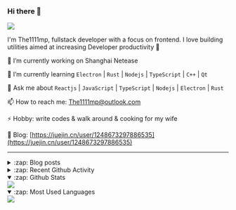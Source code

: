### Hi there 👋

![](https://komarev.com/ghpvc/?username=1111mp&color=green)

I'm The1111mp, fullstack developer with a focus on frontend. I love building utilities aimed at increasing Developer productivity 🙌

🔭 I’m currently working on Shanghai Netease

🌱 I’m currently learning `Electron` | `Rust` | `Nodejs` | `TypeScript` | `C++` | `Qt`

💬 Ask me about `Reactjs` | `JavaScript` | `TypeScript` | `Nodejs` | `Electron` | `Rust`

📫 How to reach me: <a href="mailto:The1111mp@outlook.com">The1111mp@outlook.com</a>

⚡ Hobby: write codes & walk around & cooking for my wife

📖 Blog: [https://juejin.cn/user/1248673297886535](https://juejin.cn/user/1248673297886535)

***

<details>
  <summary>:zap: Blog posts</summary>

  - [这里有从零开始构建现代化前端UI组件库所需要的一切](https://juejin.cn/post/7324011329883045915)
  - [使用 nvm-desktop 轻松安装和管理多个 node 版本](https://juejin.cn/post/7267791228872179727)
  - [Electron 中集成 SQLite3 数据库的最佳实践](https://juejin.cn/post/7202807471881306172)
  - [从0开发IM，单聊群聊在线离线消息以及消息的已读未读功能](https://juejin.cn/post/7202583557751865401)
  - [Electron（网页）中实现接近微信消息发送体验的消息输入框及界面](https://juejin.cn/post/7252505446396575781)
  - [Qt中基于QWebEngineView和QWebChannel实现与web的交互](https://juejin.cn/post/7238423148555501629)
</details>

<details>
  <summary>:zap: Recent Github Activity</summary>

  <!--START_SECTION:activity-->
1. 🗣 Commented on [#109](https://github.com/1111mp/nvm-desktop/issues/109#issuecomment-2322913738) in [1111mp/nvm-desktop](https://github.com/1111mp/nvm-desktop)
2. 🗣 Commented on [#86](https://github.com/1111mp/nvm-desktop/issues/86#issuecomment-2322856169) in [1111mp/nvm-desktop](https://github.com/1111mp/nvm-desktop)
3. 🔒 Closed issue [#108](https://github.com/1111mp/nvm-desktop/issues/108) in [1111mp/nvm-desktop](https://github.com/1111mp/nvm-desktop)
4. 🗣 Commented on [#108](https://github.com/1111mp/nvm-desktop/issues/108#issuecomment-2322855683) in [1111mp/nvm-desktop](https://github.com/1111mp/nvm-desktop)
5. 🗣 Commented on [#104](https://github.com/1111mp/nvm-desktop/issues/104#issuecomment-2322855402) in [1111mp/nvm-desktop](https://github.com/1111mp/nvm-desktop)
6. 🔒 Closed issue [#104](https://github.com/1111mp/nvm-desktop/issues/104) in [1111mp/nvm-desktop](https://github.com/1111mp/nvm-desktop)
7. 🚀 Published release [v3.4.0](https://github.com/1111mp/nvm-desktop/releases/tag/3.4.0) in [1111mp/nvm-desktop](https://github.com/1111mp/nvm-desktop)
8. 🚀 Published release [v3.4.0](https://github.com/1111mp/nvmd-command/releases/tag/3.4.0) in [1111mp/nvmd-command](https://github.com/1111mp/nvmd-command)
9. 🎉 Merged PR [#110](https://github.com/1111mp/nvm-desktop/pull/110) in [1111mp/nvm-desktop](https://github.com/1111mp/nvm-desktop)
10. 💪 Opened PR [#110](https://github.com/1111mp/nvm-desktop/pull/110) in [1111mp/nvm-desktop](https://github.com/1111mp/nvm-desktop)
  <!--END_SECTION:activity-->
</details>

<details open>
  <summary>:zap: Github Stats</summary>

  <img align="center" src="https://github-readme-stats-sigma-five.vercel.app/api?username=1111mp&show_icons=true&hide_border=true&theme=gruvbox" />
</details>

<details open>
  <summary>:zap: Most Used Languages</summary>

  <img align="center" src="https://github-readme-stats-sigma-five.vercel.app/api/top-langs/?username=1111mp&layout=compact&show_icons=true&hide_border=true&theme=gruvbox" />
</details>


<!--
**1111mp/1111mp** is a ✨ _special_ ✨ repository because its `README.md` (this file) appears on your GitHub profile.

Here are some ideas to get you started:

- 🔭 I’m currently working on ...
- 🌱 I’m currently learning ...
- 👯 I’m looking to collaborate on ...
- 🤔 I’m looking for help with ...
- 💬 Ask me about ...
- 📫 How to reach me: ...
- 😄 Pronouns: ...
- ⚡ Fun fact: ...
-->
